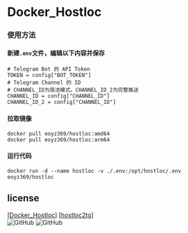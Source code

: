 # Docker_Hostloc


### 使用方法
#### 新建`.env`文件，编辑以下内容并保存
```
# Telegram Bot 的 API Token
TOKEN = config["BOT_TOKEN"]
# Telegram Channel 的 ID
# CHANNEL_ID为简洁模式，CHANNEL_ID_2为完整推送
CHANNEL_ID = config["CHANNEL_ID"]
CHANNEL_ID_2 = config["CHANNEL_ID"]
```
#### 拉取镜像
```
docker pull eoyz369/hostloc:amd64
docker pull eoyz369/hostloc:arm64
```
#### 运行代码
```
docker run -d --name hostloc -v ./.env:/opt/hostloc/.env eoyz369/hostloc
```

## license
[[Docker_Hostloc](https://github.com/w2r/hostloc2tg)]   [[hostloc2tg](https://github.com/w2r/hostloc2tg)]    
![GitHub](https://img.shields.io/github/license/Eoyz369/Docker_Hostloc) 
![GitHub](https://img.shields.io/github/license/w2r/hostloc2tg)


